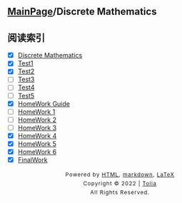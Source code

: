## [MainPage](../index.md)/Discrete Mathematics

## 阅读索引

- [x] [Discrete Mathematics](DiscreteMathematics.md)
- [x] [Test1](Test1.md)
- [x] [Test2](Test2.md)
- [ ] [Test3](../404.md)
- [ ] [Test4](../404.md)
- [ ] [Test5](../404.md)
- [x] [HomeWork Guide](Homeworks.md)
- [ ] [HomeWork 1](../404.md)
- [ ] [HomeWork 2](../404.md)
- [ ] [HomeWork 3](../404.md)
- [x] [HomeWork 4](DZ/DZ4.md)
- [x] [HomeWork 5](DZ/DZ5.md)
- [x] [HomeWork 6](DZ/DZ6.md)
- [x] [FinalWork](FinalWork.md)

<style type="text/css">
    #footer {
        position: relative;
        margin: 0 auto;
        line-height: 20px;
        text-align: center;
        font-size: 12px;
        letter-spacing: 1px;
    }
 
    .content {
        height: 1800px;
        width: 100%;
        text-align: center;
    }
</style>

<div id="footer">
    Powered by
    <a href="https://html5up.net">HTML</a>, 
    <a href="https://markdown.com.cn/">markdown</a>, 
    <a href="https://www.latex-project.org/">LaTeX</a>
    <br>
    Copyright © 2022 | 
    <a href="https://tolia-gh.github.io">Tolia</a>
    <br>
    All Rights Reserved.
    <br>
</div>